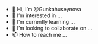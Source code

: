 - 👋 Hi, I’m @Gunkahuseynova
- 👀 I’m interested in ...
- 🌱 I’m currently learning ...
- 💞️ I’m looking to collaborate on ...
- 📫 How to reach me ...

<!---
Gunkahuseynova/Gunkahuseynova is a ✨ special ✨ repository because its `README.md` (this file) appears on your GitHub profile.
You can click the Preview link to take a look at your changes.
--->
